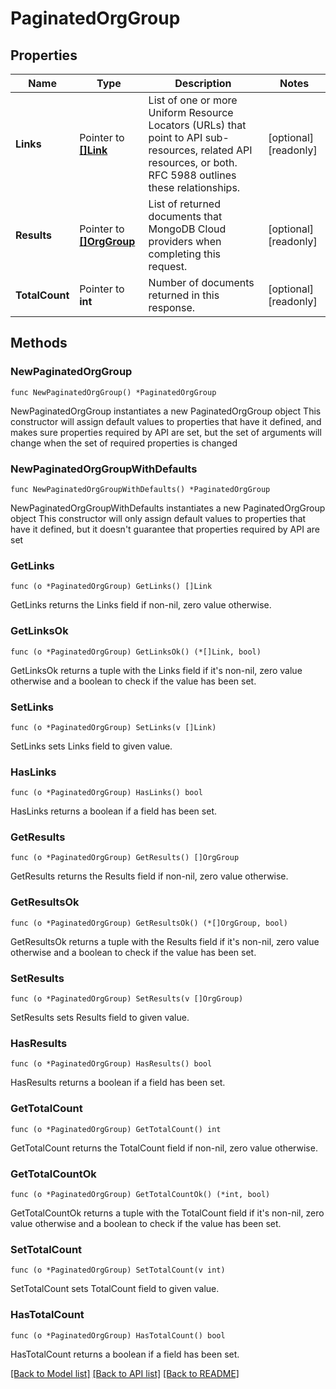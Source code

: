# PaginatedOrgGroup

## Properties

Name | Type | Description | Notes
------------ | ------------- | ------------- | -------------
**Links** | Pointer to [**[]Link**](Link.md) | List of one or more Uniform Resource Locators (URLs) that point to API sub-resources, related API resources, or both. RFC 5988 outlines these relationships. | [optional] [readonly] 
**Results** | Pointer to [**[]OrgGroup**](OrgGroup.md) | List of returned documents that MongoDB Cloud providers when completing this request. | [optional] [readonly] 
**TotalCount** | Pointer to **int** | Number of documents returned in this response. | [optional] [readonly] 

## Methods

### NewPaginatedOrgGroup

`func NewPaginatedOrgGroup() *PaginatedOrgGroup`

NewPaginatedOrgGroup instantiates a new PaginatedOrgGroup object
This constructor will assign default values to properties that have it defined,
and makes sure properties required by API are set, but the set of arguments
will change when the set of required properties is changed

### NewPaginatedOrgGroupWithDefaults

`func NewPaginatedOrgGroupWithDefaults() *PaginatedOrgGroup`

NewPaginatedOrgGroupWithDefaults instantiates a new PaginatedOrgGroup object
This constructor will only assign default values to properties that have it defined,
but it doesn't guarantee that properties required by API are set

### GetLinks

`func (o *PaginatedOrgGroup) GetLinks() []Link`

GetLinks returns the Links field if non-nil, zero value otherwise.

### GetLinksOk

`func (o *PaginatedOrgGroup) GetLinksOk() (*[]Link, bool)`

GetLinksOk returns a tuple with the Links field if it's non-nil, zero value otherwise
and a boolean to check if the value has been set.

### SetLinks

`func (o *PaginatedOrgGroup) SetLinks(v []Link)`

SetLinks sets Links field to given value.

### HasLinks

`func (o *PaginatedOrgGroup) HasLinks() bool`

HasLinks returns a boolean if a field has been set.

### GetResults

`func (o *PaginatedOrgGroup) GetResults() []OrgGroup`

GetResults returns the Results field if non-nil, zero value otherwise.

### GetResultsOk

`func (o *PaginatedOrgGroup) GetResultsOk() (*[]OrgGroup, bool)`

GetResultsOk returns a tuple with the Results field if it's non-nil, zero value otherwise
and a boolean to check if the value has been set.

### SetResults

`func (o *PaginatedOrgGroup) SetResults(v []OrgGroup)`

SetResults sets Results field to given value.

### HasResults

`func (o *PaginatedOrgGroup) HasResults() bool`

HasResults returns a boolean if a field has been set.

### GetTotalCount

`func (o *PaginatedOrgGroup) GetTotalCount() int`

GetTotalCount returns the TotalCount field if non-nil, zero value otherwise.

### GetTotalCountOk

`func (o *PaginatedOrgGroup) GetTotalCountOk() (*int, bool)`

GetTotalCountOk returns a tuple with the TotalCount field if it's non-nil, zero value otherwise
and a boolean to check if the value has been set.

### SetTotalCount

`func (o *PaginatedOrgGroup) SetTotalCount(v int)`

SetTotalCount sets TotalCount field to given value.

### HasTotalCount

`func (o *PaginatedOrgGroup) HasTotalCount() bool`

HasTotalCount returns a boolean if a field has been set.


[[Back to Model list]](../README.md#documentation-for-models) [[Back to API list]](../README.md#documentation-for-api-endpoints) [[Back to README]](../README.md)


